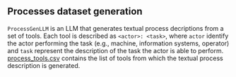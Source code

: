 ## Processes dataset generation

`ProcessGenLLM` is an LLM that generates textual process decriptions from a set of tools. Each tool is described as `<actor>: <task>`, where `actor` identify the actor performing the task (e.g., machine, information systems, operator) and `task` represent the description of the task the actor is able to perform. [process_tools.csv](processes_tools.csv) contains the list of tools from which the textual process description is generated.